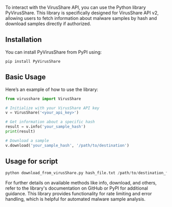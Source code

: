 To interact with the VirusShare API, you can use the Python library PyVirusShare. This library is specifically designed for VirusShare API v2, allowing users to fetch information about malware samples by hash and download samples directly if authorized.

## Installation
You can install PyVirusShare from PyPI using:

`pip install PyVirusShare`

## Basic Usage
Here’s an example of how to use the library:

```python
from virusshare import VirusShare

# Initialize with your VirusShare API key
v = VirusShare('<your_api_key>')

# Get information about a specific hash
result = v.info('your_sample_hash')
print(result)

# Download a sample
v.download('your_sample_hash', '/path/to/destination')
```

## Usage for script
```python
python download_from_virusShare.py hash_file.txt /path/to/destination_folder

```

For further details on available methods like info, download, and others, refer to the library's documentation on GitHub or PyPI for additional guidance. This library provides functionality for rate limiting and error handling, which is helpful for automated malware sample analysis.






